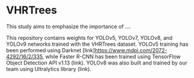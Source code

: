 # VHRTrees
This study aims to emphasize the importance of ....

This repository contains weights for YOLOv5, YOLOv7, YOLOv8, and YOLOv9 networks trained with the VHRTrees dataset. YOLOv5 training has been performed using Darknet [link]https://www.mdpi.com/2072-4292/16/2/335, while Faster R-CNN has been trained using TensorFlow Object Detection API v1.13 (link). YOLOv8 was also built and trained by our team using Ultralytics library (link).
